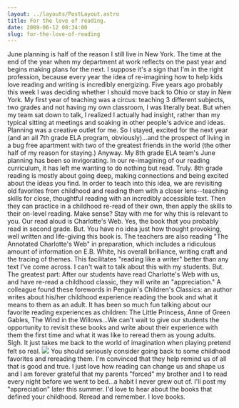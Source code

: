 ```yaml
---
layout: ../layouts/PostLayout.astro
title: For the love of reading.
date: 2009-06-12 00:34:00
slug: for-the-love-of-reading
---
```


June planning is half of the reason I still live in New York. The time at the end of the year when my department at work reflects on the past year and begins making plans for the next. I suppose it's a sign that I'm in the right profession, because every year the idea of re-imagining how to help kids love reading and writing is incredibly energizing. Five years ago probably this week I was deciding whether I should move back to Ohio or stay in New York. My first year of teaching was a circus: teaching 3 different subjects, two grades and not having my own classroom, I was literally beat. But when my team sat down to talk, I realized I actually had insight, rather than my typical sitting at meetings and soaking in other people's advice and ideas. Planning was a creative outlet for me. So I stayed, excited for the next year (and an all 7th grade ELA program, obviously)...and the prospect of living in a bug free apartment with two of the greatest friends in the world (the other half of my reason for staying.) Anyway. My 8th grade ELA team's June planning has been so invigorating. In our re-imagining of our reading curriculum, it has left me wanting to do nothing but read. Truly. 8th grade reading is mostly about going deep, making connections and being excited about the ideas you find. In order to teach into this idea, we are revisiting old favorites from childhood and reading them with a closer lens--teaching skills for close, thoughtful reading with an incredibly accessible text. Then they can practice in a childhood re-read of their own, then apply the skills to their on-level reading. Make sense? Stay with me for why this is relevant to you. Our read aloud is Charlotte's Web. Yes, the book that you probably read in second grade. But. You have no idea just how thought provoking, well written and life-giving this book is. The teachers are also reading "The Annotated Charlotte's Web" in preparation, which includes a ridiculous amount of information on E.B. White, his overall brilliance, writing craft and the tracing of themes. This facilitates "reading like a writer" better than any text I've come across. I can't wait to talk about this with my students. But. The greatest part: After our students have read Charlotte's Web with us, and have re-read a childhood classic, they will write an "appreciation." A colleague found these forewords in Penguin's Children's Classics: an author writes about his/her childhood experience reading the book and what it means to them as an adult. It has been so much fun talking about our favorite reading experiences as children: The Little Princess, Anne of Green Gables, The Wind in the Willows...We can't wait to give our students the opportunity to revisit these books and write about their experience with them the first time and what it was like to reread them as young adults. Sigh. It just takes me back to the world of imagination when playing pretend felt so real. [![](http://www.laurenbishopillustration.co.uk/images/book-cover-illustration-anne.jpg)](http://www.laurenbishopillustration.co.uk/images/book-cover-illustration-anne.jpg) You should seriously consider going back to some childhood favorites and rereading them. I'm convinced that they help remind us of all that is good and true. I just love how reading can change us and shape us and I am forever grateful that my parents "forced" my brother and I to read every night before we went to bed...a habit I never grew out of. I'll post my "appreciation" later this summer. I'd love to hear about the books that defined your childhood. Reread and remember. I love books.